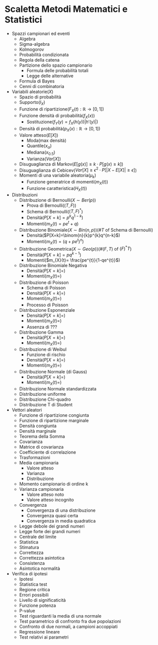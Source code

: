 # Scaletta Metodi Matematici e Statistici
- Spazzi campionari ed eventi
  - Algebra
  - Sigma-algebra
  - Kolmogorov
  - Probabilità condizionata
  - Regola della catena
  - Partizione dello spazio campionario
	  - Formula delle probabilità totali
	  - Legge delle alternative
  - Formula di Bayes
  - Cenni di combinatoria
- Variabili aleatorie($X$)
  - Spazio di probabilità
  - Supporto($I_{X}$)
  - Funzione di ripartizione($F_X(t):\mathbb{R}\to[0,1]$)
  - Funzione densità di probabilità($f_X(x)$)
    - Sostituzione($f_Y(y)=f_X(h(y))|h'(y)|$)
  - Densità di probabilità($p_X(x):\mathbb{R}\to[0,1]$)
  - Valore atteso($E[X]$)
    - Moda(max densità)
    - Quantile($x_{\alpha}$)
    - Mediana($x_{0.5}$)
    - Varianza($Var[X]$)
  - Disuguaglianza di Markov($E[g(x)]\geq k\cdot P[g(x)\geq k]$)
  - Disuguaglianza di Cebicev($Var[X]\geq\epsilon^{2}\cdot P[|X-E[X]|\geq\epsilon]$)
  - Momenti di una variabile aleatoria($\mu_{k}$)
    - Funzione generatrice di momenti($m_{X}(t)$)
    - Funzione caratteristica($H_{X}(t)$)
- Distribuzioni
  - Distribuzione di Bernoulli($X\sim Ber(p)$)
    - Prova di Bernoulli($(T,F)$)
    - Schema di Bernoulli($(T,F)^{*}$)
    - Densità($P[X=k]=p^{k}q^{1-k}$)
    - Momenti($m_{X}(t)=pe^{t}+q$)
  - Distribuzione Binomiale($X\sim Bin(n,p)$)($\#T$ of Schema di Bernoulli)
    - Densità($P[X=k]=\binom{n}{k}p^{k}q^{n-k}$)
    - Momenti($m_{X}(t)=(q+pe^{t})^{n}$)
  - Distribuzione Geometrica($X\sim Geo(p)$)($\#(F,T)$ of $(F)^{*}T$)
    - Densità($P[X=k]=pq^{k-1}$)
    - Momenti($m_{X}(t)= \frac{pe^{t}}{1-qe^{t}}$)
  - Distribuzione Binomiale Negativa
    - Densità($P[X=k]=$)
    - Momenti($m_{X}(t)=$)
  - Distribuzione di Poisson
    - Schema di Poisson
    - Densità($P[X=k]=$)
    - Momenti($m_{X}(t)=$)
    - Processo di Poisson
  - Distribuzione Esponenziale
    - Densità($P[X=k]=$)
    - Momenti($m_{X}(t)=$)
    - Assenza di ???
  - Distribuzione Gamma
    - Densità($P[X=k]=$)
    - Momenti($m_{X}(t)=$)
  - Distribuzione di Weibul
    - Funzione di rischio
    - Densità($P[X=k]=$)
    - Momenti($m_{X}(t)=$)
  - Distribuzione Normale (di Gauss)
    - Densità($P[X=k]=$)
    - Momenti($m_{X}(t)=$)
  - Distribuzione Normale standardizzata
  - Distribuzione uniforme
  - Distribuzione Chi-quadro
  - Distribuzione T di Student
- Vettori aleatori
  - Funzione di ripartizione congiunta
  - Funzione di ripartizione marginale
  - Densità congiunta
  - Densità marginale
  - Teorema della Somma
  - Covarianza
  - Matrice di covarianza
  - Coefficiente di correlazione
  - Trasformazioni
  - Media campionaria
    - Valore atteso
    - Varianza
    - Distribuzione
  - Momento campionario di ordine k
  - Varianza campionaria
    - Valore atteso noto
    - Valore atteso incognito
  - Convergenza
    - Convergenza di una distribuzione
    - Convergenza quasi certa
    - Convergenza in media quadratica
  - Legge debole dei grandi numeri
  - Legge forte dei grandi numeri
  - Centrale del limite
  - Statistica
  - Stimatura
  - Correttezza
  - Correttezza asintotica
  - Consistenza
  - Asintotica normalità
- Verifica di ipotesi
	- Ipotesi
	- Statistica test
	- Regione critica
	- Errori possibili
	- Livello di significaticità
	- Funzione potenza
	- P-value
	- Test riguardanti la media di una normale
	- Test parametrico di confronto fra due popolazioni
	- Confronto di due normali, a campioni accoppiati
	- Regressione lineare
	- Test relativi ai parametri 